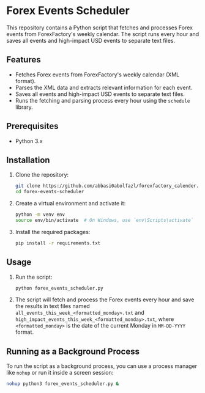 # Forex Events Scheduler

This repository contains a Python script that fetches and processes Forex events from ForexFactory's weekly calendar. The script runs every hour and saves all events and high-impact USD events to separate text files.

## Features

- Fetches Forex events from ForexFactory's weekly calendar (XML format).
- Parses the XML data and extracts relevant information for each event.
- Saves all events and high-impact USD events to separate text files.
- Runs the fetching and parsing process every hour using the `schedule` library.

## Prerequisites
- Python 3.x

## Installation

1. Clone the repository:
    ```sh
    git clone https://github.com/abbasi0abolfazl/forexfactory_calender.git
    cd forex-events-scheduler
    ```

2. Create a virtual environment and activate it:
    ```sh
    python -m venv env
    source env/bin/activate  # On Windows, use `env\Scripts\activate`
    ```

3. Install the required packages:
    ```sh
    pip install -r requirements.txt
    ```

## Usage

1. Run the script:
    ```sh
    python forex_events_scheduler.py
    ```

2. The script will fetch and process the Forex events every hour and save the results in text files named `all_events_this_week_<formatted_monday>.txt` and `high_impact_events_this_week_<formatted_monday>.txt`, where `<formatted_monday>` is the date of the current Monday in `MM-DD-YYYY` format.

## Running as a Background Process

To run the script as a background process, you can use a process manager like `nohup` or run it inside a screen session:

```sh
nohup python3 forex_events_scheduler.py &
```

